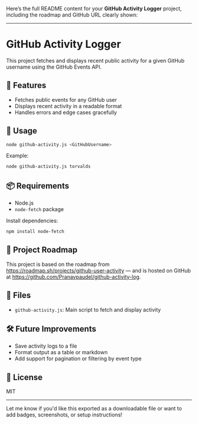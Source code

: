 Here’s the full README content for your **GitHub Activity Logger** project, including the roadmap and GitHub URL clearly shown:

---

# GitHub Activity Logger

This project fetches and displays recent public activity for a given GitHub username using the GitHub Events API.

## 🔧 Features

- Fetches public events for any GitHub user  
- Displays recent activity in a readable format  
- Handles errors and edge cases gracefully  

## 🚀 Usage

```bash
node github-activity.js <GitHubUsername>
```

Example:

```bash
node github-activity.js torvalds
```

## 📦 Requirements

- Node.js  
- `node-fetch` package  

Install dependencies:

```bash
npm install node-fetch
```

## 🧠 Project Roadmap

This project is based on the roadmap from https://roadmap.sh/projects/github-user-activity — and is hosted on GitHub at https://github.com/Pranavpaudel/github-activity-log.

## 📁 Files

- `github-activity.js`: Main script to fetch and display activity

## 🛠️ Future Improvements

- Save activity logs to a file  
- Format output as a table or markdown  
- Add support for pagination or filtering by event type  

## 📄 License

MIT

---

Let me know if you'd like this exported as a downloadable file or want to add badges, screenshots, or setup instructions!